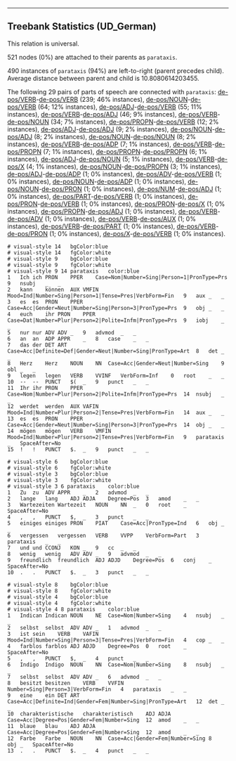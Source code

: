 

--------------------------------------------------------------------------------

## Treebank Statistics (UD_German)

This relation is universal.

521 nodes (0%) are attached to their parents as `parataxis`.

490 instances of `parataxis` (94%) are left-to-right (parent precedes child).
Average distance between parent and child is 10.8080614203455.

The following 29 pairs of parts of speech are connected with `parataxis`: [de-pos/VERB]()-[de-pos/VERB]() (239; 46% instances), [de-pos/NOUN]()-[de-pos/VERB]() (64; 12% instances), [de-pos/ADJ]()-[de-pos/VERB]() (55; 11% instances), [de-pos/VERB]()-[de-pos/ADJ]() (46; 9% instances), [de-pos/VERB]()-[de-pos/NOUN]() (34; 7% instances), [de-pos/PROPN]()-[de-pos/VERB]() (12; 2% instances), [de-pos/ADJ]()-[de-pos/ADJ]() (9; 2% instances), [de-pos/NOUN]()-[de-pos/ADJ]() (8; 2% instances), [de-pos/NOUN]()-[de-pos/NOUN]() (8; 2% instances), [de-pos/VERB]()-[de-pos/ADP]() (7; 1% instances), [de-pos/VERB]()-[de-pos/PROPN]() (7; 1% instances), [de-pos/PROPN]()-[de-pos/PROPN]() (6; 1% instances), [de-pos/ADJ]()-[de-pos/NOUN]() (5; 1% instances), [de-pos/VERB]()-[de-pos/X]() (4; 1% instances), [de-pos/NOUN]()-[de-pos/PROPN]() (3; 1% instances), [de-pos/ADJ]()-[de-pos/ADP]() (1; 0% instances), [de-pos/ADV]()-[de-pos/VERB]() (1; 0% instances), [de-pos/NOUN]()-[de-pos/ADP]() (1; 0% instances), [de-pos/NOUN]()-[de-pos/PRON]() (1; 0% instances), [de-pos/NUM]()-[de-pos/ADJ]() (1; 0% instances), [de-pos/PART]()-[de-pos/VERB]() (1; 0% instances), [de-pos/PRON]()-[de-pos/VERB]() (1; 0% instances), [de-pos/PRON]()-[de-pos/X]() (1; 0% instances), [de-pos/PROPN]()-[de-pos/ADJ]() (1; 0% instances), [de-pos/VERB]()-[de-pos/ADV]() (1; 0% instances), [de-pos/VERB]()-[de-pos/AUX]() (1; 0% instances), [de-pos/VERB]()-[de-pos/PART]() (1; 0% instances), [de-pos/VERB]()-[de-pos/PRON]() (1; 0% instances), [de-pos/X]()-[de-pos/VERB]() (1; 0% instances).


~~~ conllu
# visual-style 14	bgColor:blue
# visual-style 14	fgColor:white
# visual-style 9	bgColor:blue
# visual-style 9	fgColor:white
# visual-style 9 14 parataxis	color:blue
1	Ich	ich	PRON	PPER	Case=Nom|Number=Sing|Person=1|PronType=Prs	9	nsubj	_	_
2	kann	können	AUX	VMFIN	Mood=Ind|Number=Sing|Person=1|Tense=Pres|VerbForm=Fin	9	aux	_	_
3	es	es	PRON	PPER	Case=Acc|Gender=Neut|Number=Sing|Person=3|PronType=Prs	9	obj	_	_
4	euch	ihr	PRON	PPER	Case=Dat|Number=Plur|Person=2|Polite=Infm|PronType=Prs	9	iobj	_	_
5	nur	nur	ADV	ADV	_	9	advmod	_	_
6	an	an	ADP	APPR	_	8	case	_	_
7	das	der	DET	ART	Case=Acc|Definite=Def|Gender=Neut|Number=Sing|PronType=Art	8	det	_	_
8	Herz	Herz	NOUN	NN	Case=Acc|Gender=Neut|Number=Sing	9	obl	_	_
9	legen	legen	VERB	VVINF	VerbForm=Inf	0	root	_	_
10	--	--	PUNCT	$(	_	9	punct	_	_
11	Ihr	ihr	PRON	PPER	Case=Nom|Number=Plur|Person=2|Polite=Infm|PronType=Prs	14	nsubj	_	_
12	werdet	werden	AUX	VAFIN	Mood=Ind|Number=Plur|Person=2|Tense=Pres|VerbForm=Fin	14	aux	_	_
13	es	es	PRON	PPER	Case=Acc|Gender=Neut|Number=Sing|Person=3|PronType=Prs	14	obj	_	_
14	mögen	mögen	VERB	VMFIN	Mood=Ind|Number=Plur|Person=2|Tense=Pres|VerbForm=Fin	9	parataxis	_	SpaceAfter=No
15	!	!	PUNCT	$.	_	9	punct	_	_

~~~


~~~ conllu
# visual-style 6	bgColor:blue
# visual-style 6	fgColor:white
# visual-style 3	bgColor:blue
# visual-style 3	fgColor:white
# visual-style 3 6 parataxis	color:blue
1	Zu	zu	ADV	APPR	_	2	advmod	_	_
2	lange	lang	ADJ	ADJA	Degree=Pos	3	amod	_	_
3	Wartezeiten	Wartezeit	NOUN	NN	_	0	root	_	SpaceAfter=No
4	,	,	PUNCT	$,	_	3	punct	_	_
5	einiges	einiges	PRON	PIAT	Case=Acc|PronType=Ind	6	obj	_	_
6	vergessen	vergessen	VERB	VVPP	VerbForm=Part	3	parataxis	_	_
7	und	und	CCONJ	KON	_	9	cc	_	_
8	wenig	wenig	ADV	ADV	_	9	advmod	_	_
9	freundlich	freundlich	ADJ	ADJD	Degree=Pos	6	conj	_	SpaceAfter=No
10	.	.	PUNCT	$.	_	3	punct	_	_

~~~


~~~ conllu
# visual-style 8	bgColor:blue
# visual-style 8	fgColor:white
# visual-style 4	bgColor:blue
# visual-style 4	fgColor:white
# visual-style 4 8 parataxis	color:blue
1	Indican	Indican	NOUN	NE	Case=Nom|Number=Sing	4	nsubj	_	_
2	selbst	selbst	ADV	ADV	_	1	advmod	_	_
3	ist	sein	VERB	VAFIN	Mood=Ind|Number=Sing|Person=3|Tense=Pres|VerbForm=Fin	4	cop	_	_
4	farblos	farblos	ADJ	ADJD	Degree=Pos	0	root	_	SpaceAfter=No
5	,	,	PUNCT	$,	_	4	punct	_	_
6	Indigo	Indigo	NOUN	NN	Case=Nom|Number=Sing	8	nsubj	_	_
7	selbst	selbst	ADV	ADV	_	6	advmod	_	_
8	besitzt	besitzen	VERB	VVFIN	Number=Sing|Person=3|VerbForm=Fin	4	parataxis	_	_
9	eine	ein	DET	ART	Case=Acc|Definite=Ind|Gender=Fem|Number=Sing|PronType=Art	12	det	_	_
10	charakteristische	charakteristisch	ADJ	ADJA	Case=Acc|Degree=Pos|Gender=Fem|Number=Sing	12	amod	_	_
11	blaue	blau	ADJ	ADJA	Case=Acc|Degree=Pos|Gender=Fem|Number=Sing	12	amod	_	_
12	Farbe	Farbe	NOUN	NN	Case=Acc|Gender=Fem|Number=Sing	8	obj	_	SpaceAfter=No
13	.	.	PUNCT	$.	_	4	punct	_	_

~~~


